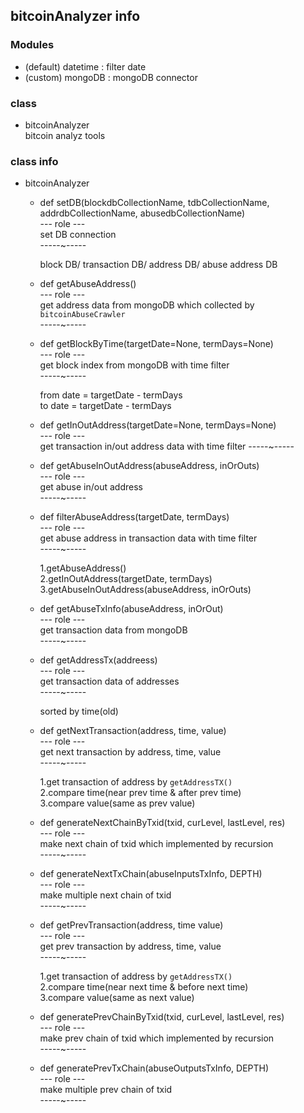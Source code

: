 ## bitcoinAnalyzer info

### Modules
- (default) datetime : filter date
- (custom) mongoDB : mongoDB connector

### class

- bitcoinAnalyzer  
    bitcoin analyz tools

### class info
- bitcoinAnalyzer  
    * def setDB(blockdbCollectionName, tdbCollectionName, addrdbCollectionName, abusedbCollectionName)  
        --- role ---  
        set DB connection  
        -----~-----
        
        block DB/ transaction DB/ address DB/ abuse address DB  

    * def getAbuseAddress()  
        --- role ---  
        get address data from mongoDB which collected by `bitcoinAbuseCrawler`  
        -----~-----

    * def getBlockByTime(targetDate=None, termDays=None)  
        --- role ---  
        get block index from mongoDB with time filter  
        -----~-----

        from date = targetDate - termDays  
        to date = targetDate - termDays  

    * def getInOutAddress(targetDate=None, termDays=None)  
        --- role ---  
        get transaction in/out address data with time filter 
        -----~-----

    * def getAbuseInOutAddress(abuseAddress, inOrOuts)  
        --- role ---  
        get abuse in/out address  
        -----~-----

    * def filterAbuseAddress(targetDate, termDays)  
        --- role ---  
        get abuse address in transaction data with time filter  
        -----~-----
        
        1.getAbuseAddress()  
        2.getInOutAddress(targetDate, termDays)  
        3.getAbuseInOutAddress(abuseAddress, inOrOuts)  

    * def getAbuseTxInfo(abuseAddress, inOrOut)  
        --- role ---  
        get transaction data from mongoDB   
        -----~-----  

    * def getAddressTx(addreess)  
        --- role ---  
        get transaction data of addresses  
        -----~-----  

        sorted by time(old)  

    * def getNextTransaction(address, time, value)  
        --- role ---  
        get next transaction by address, time, value  
        -----~-----

        1.get transaction of address by `getAddressTX()`  
        2.compare time(near prev time & after prev time)  
        3.compare value(same as prev value)  

    * def generateNextChainByTxid(txid, curLevel, lastLevel, res)  
        --- role ---  
        make next chain of txid which implemented by recursion  
        -----~-----  

    * def generateNextTxChain(abuseInputsTxInfo, DEPTH)  
        --- role ---  
        make multiple next chain of txid  
        -----~-----

    * def getPrevTransaction(address, time value)  
        --- role ---  
        get prev transaction by address, time, value    
        -----~-----  

        1.get transaction of address by `getAddressTX()`  
        2.compare time(near next time & before next time)  
        3.compare value(same as next value)  

    * def generatePrevChainByTxid(txid, curLevel, lastLevel, res)  
        --- role ---  
        make prev chain of txid which implemented by recursion  
        -----~-----   

    * def generatePrevTxChain(abuseOutputsTxInfo, DEPTH)  
        --- role ---  
        make multiple prev chain of txid  
        -----~-----  
